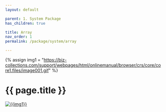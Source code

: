 ```yaml
---
layout: default

parent: 1. System Package
has_children: true

title: Array
nav_order: 1
permalink: /package/system/array

---
```

{% assign img1 = "https://biz-collections.com/support/webpages/html/onlinemanual/browser/crs/core/core1.files/image001.gif" %}


# {{ page.title }}

<a href="{{ img1 }}" target="_blank"> <img src="{{ img1 }}" alt="{{img1}}"></a>